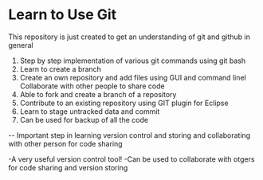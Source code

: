 # Learn to Use Git

This repository is just created to get an understanding of git and github in general

1. Step by step implementation of various git commands using git bash
2. Learn to create a branch
3. Create an own repository and add files using GUI and command linel Collaborate with other people to share code
4. Able to fork and create a branch of a repository
5. Contribute to an existing repository using GIT plugin for Eclipse
6. Learn to stage untracked data and commit
7. Can be used for backup of all the code

-- Important step in learning version control and storing and collaborating with other person for code sharing

-A very useful version control tool!
-Can be used to collaborate with otgers for code sharing and version storing

